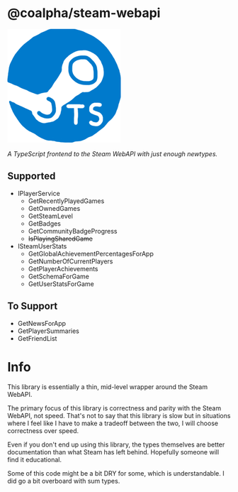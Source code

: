 # @coalpha/steam-webapi

![If anyone wants to make me an icon, I'd be glad](misc/icon.png)

*A TypeScript frontend to the Steam WebAPI with just enough newtypes.*

## Supported

- IPlayerService
   - GetRecentlyPlayedGames
   - GetOwnedGames
   - GetSteamLevel
   - GetBadges
   - GetCommunityBadgeProgress
   - ~~IsPlayingSharedGame~~
- ISteamUserStats
   - GetGlobalAchievementPercentagesForApp
   - GetNumberOfCurrentPlayers
   - GetPlayerAchievements
   - GetSchemaForGame
   - GetUserStatsForGame

## To Support

- GetNewsForApp
- GetPlayerSummaries
- GetFriendList

# Info

This library is essentially a thin, mid-level wrapper around the Steam WebAPI.

The primary focus of this library is correctness and parity with the Steam
WebAPI, not speed. That's not to say that this library is slow but in situations
where I feel like I have to make a tradeoff between the two, I will choose
correctness over speed.

Even if you don't end up using this library, the types themselves are better
documentation than what Steam has left behind. Hopefully someone will find it
educational.

Some of this code might be a bit DRY for some, which is understandable. I did go a bit overboard with sum types.
